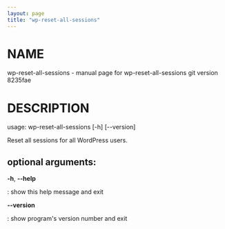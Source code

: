 ```yaml
---
layout: page
title: "wp-reset-all-sessions"
---
```



NAME
====

wp-reset-all-sessions - manual page for wp-reset-all-sessions git
version 8235fae

DESCRIPTION
===========

usage: wp-reset-all-sessions \[-h\] \[\--version\]

Reset all sessions for all WordPress users.

optional arguments:
-------------------

**-h**, **\--help**

:   show this help message and exit

**\--version**

:   show program\'s version number and exit
